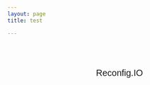 ```yaml
---
layout: page
title: test 

---
```



<center><p style="font-size:50px;font-family: 'Raleway', sans-serif;"><i class="fas fa-cogs"></i></p><br style="line-height:0px;">
<p style="font-size:20px;font-family: 'Raleway', sans-serif;">Reconfig.IO</p></center>